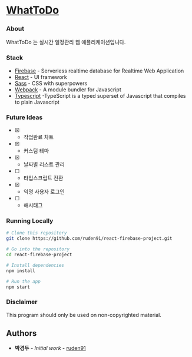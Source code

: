 # [WhatToDo](https://todoapp-131c9.firebaseapp.com)

### About

WhatToDo 는 실시간 일정관리 웹 애플리케이션입니다.

### Stack

* [Firebase](https://firebase.google.com/) - Serverless realtime database for Realtime Web Application
* [React](https://github.com/facebook/react) - UI framework
* [Sass](https://github.com/sass/sass) - CSS with superpowers
* [Webpack](https://webpack.js.org/) - A module bundler for Javascript
* [Typescript](http://www.typescriptlang.org/) -TypeScript is a typed superset of Javascript that compiles to plain Javascript

### Future Ideas

* [x] * 작업완료 차트
* [x] * 커스텀 테마
* [x] * 날짜별 리스트 관리
* [ ] * 타입스크립트 전환
* [x] * 익명 사용자 로그인
* [ ] * 해시태그

### Running Locally

```bash
# Clone this repository
git clone https://github.com/ruden91/react-firebase-project.git

# Go into the repository
cd react-firebase-project

# Install dependencies
npm install

# Run the app
npm start
```

### Disclaimer

This program should only be used on non-copyrighted material.

## Authors

* **박경두** - _Initial work_ - [ruden91](https://github.com/ruden91)
